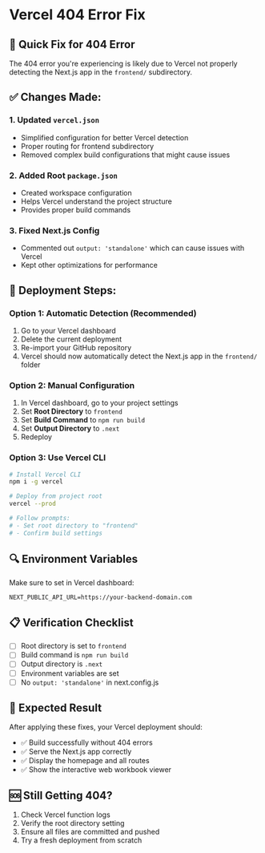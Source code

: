 # Vercel 404 Error Fix

## 🔧 **Quick Fix for 404 Error**

The 404 error you're experiencing is likely due to Vercel not properly detecting the Next.js app in the `frontend/` subdirectory.

## ✅ **Changes Made:**

### 1. **Updated `vercel.json`**
- Simplified configuration for better Vercel detection
- Proper routing for frontend subdirectory
- Removed complex build configurations that might cause issues

### 2. **Added Root `package.json`**
- Created workspace configuration
- Helps Vercel understand the project structure
- Provides proper build commands

### 3. **Fixed Next.js Config**
- Commented out `output: 'standalone'` which can cause issues with Vercel
- Kept other optimizations for performance

## 🚀 **Deployment Steps:**

### **Option 1: Automatic Detection (Recommended)**
1. Go to your Vercel dashboard
2. Delete the current deployment
3. Re-import your GitHub repository
4. Vercel should now automatically detect the Next.js app in the `frontend/` folder

### **Option 2: Manual Configuration**
1. In Vercel dashboard, go to your project settings
2. Set **Root Directory** to `frontend`
3. Set **Build Command** to `npm run build`
4. Set **Output Directory** to `.next`
5. Redeploy

### **Option 3: Use Vercel CLI**
```bash
# Install Vercel CLI
npm i -g vercel

# Deploy from project root
vercel --prod

# Follow prompts:
# - Set root directory to "frontend"
# - Confirm build settings
```

## 🔍 **Environment Variables**
Make sure to set in Vercel dashboard:
```
NEXT_PUBLIC_API_URL=https://your-backend-domain.com
```

## 📋 **Verification Checklist**
- [ ] Root directory is set to `frontend`
- [ ] Build command is `npm run build`
- [ ] Output directory is `.next`
- [ ] Environment variables are set
- [ ] No `output: 'standalone'` in next.config.js

## 🎯 **Expected Result**
After applying these fixes, your Vercel deployment should:
- ✅ Build successfully without 404 errors
- ✅ Serve the Next.js app correctly
- ✅ Display the homepage and all routes
- ✅ Show the interactive web workbook viewer

## 🆘 **Still Getting 404?**
1. Check Vercel function logs
2. Verify the root directory setting
3. Ensure all files are committed and pushed
4. Try a fresh deployment from scratch
